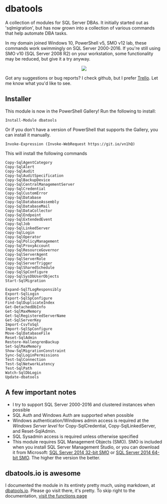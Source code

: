 # dbatools
A collection of modules for SQL Server DBAs. It initially started out as 'sqlmigration', but has now grown into a collection of various commands that help automate DBA tasks.

In my domain joined Windows 10, PowerShell v5, SMO v12 lab, these commands work swimmingly on SQL Server 2000-2016. If you're still using SMO v10 (SQL Server 2008 R2) on your workstation, some functionality may be reduced, but give it a try anyway. 

<p align="center"><img src=https://blog.netnerds.net/wp-content/uploads/2016/05/dbatools.png></p>

Got any suggestions or bug reports? I check github, but I prefer <a href=https://trello.com/b/LcvGHeTF/dbatools>Trello</a>. Let me know what you'd like to see.

Installer
--------------
This module is now in the PowerShell Gallery! Run the following to install:

    Install-Module dbatools
    
Or if you don't have a version of PowerShell that supports the Gallery, you can install it manually.

    Invoke-Expression (Invoke-WebRequest https://git.io/vn1hQ)

This will install the following commands

    Copy-SqlAgentCategory          
    Copy-SqlAlert                  
    Copy-SqlAudit                  
    Copy-SqlAuditSpecification     
    Copy-SqlBackupDevice           
    Copy-SqlCentralManagementServer
    Copy-SqlCredential             
    Copy-SqlCustomError            
    Copy-SqlDatabase               
    Copy-SqlDatabaseAssembly       
    Copy-SqlDatabaseMail           
    Copy-SqlDataCollector          
    Copy-SqlEndpoint               
    Copy-SqlExtendedEvent          
    Copy-SqlJob                    
    Copy-SqlLinkedServer           
    Copy-SqlLogin                  
    Copy-SqlOperator               
    Copy-SqlPolicyManagement       
    Copy-SqlProxyAccount           
    Copy-SqlResourceGovernor       
    Copy-SqlServerAgent            
    Copy-SqlServerRole             
    Copy-SqlServerTrigger          
    Copy-SqlSharedSchedule         
    Copy-SqlSpConfigure            
    Copy-SqlSysDbUserObjects
	Start-SqlMigration 
	
    Expand-SqlTLogResponsibly      
    Export-SqlLogin                
    Export-SqlSpConfigure          
    Find-SqlDuplicateIndex         
    Get-DetachedDbInfo             
    Get-SqlMaxMemory               
    Get-SqlRegisteredServerName    
    Get-SqlServerKey               
    Import-CsvToSql                
    Import-SqlSpConfigure          
    Move-SqlDatabaseFile           
    Reset-SqlAdmin                 
    Restore-HallengrenBackup       
    Set-SqlMaxMemory               
    Show-SqlMigrationConstraint
    Sync-SqlLoginPermissions       
    Test-SqlConnection             
    Test-SqlNetworkLatency         
    Test-SqlPath
    Watch-SqlDbLogin 
    Update-dbatools  

A few important notes
--------------
 - I try to support SQL Server 2000-2016 and clustered instances when possible
 - SQL Auth and Windows Auth are supported when possible
 - Windows authentication/Windows admin access is required at the *Windows Server level* for Copy-SqlCredential, Copy-SqlLinkedServer, and Reset-SqlAdmin.
 - SQL Sysadmin access is required unless otherwise specified
 - This module requires SQL Management Objects (SMO). SMO is included when you install SQL Server Management Studio, or you can download it from Microsoft: [SQL Server 2014 32-bit SMO](http://download.microsoft.com/download/1/3/0/13089488-91FC-4E22-AD68-5BE58BD5C014/ENU/x86/SharedManagementObjects.msi) or [SQL Server 2014 64-bit SMO](http://download.microsoft.com/download/1/3/0/13089488-91FC-4E22-AD68-5BE58BD5C014/ENU/x64/SharedManagementObjects.msi). The higher the version the better.


dbatools.io is awesome
--------------
I documented the module in its entirety pretty much, using markdown, at [dbatools.io](https://dbatools.io). Please go visit there, it's pretty. To skip right to the documentation, [visit the functions page](https://dbatools.io/functions/)